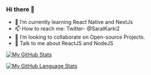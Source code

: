 ### Hi there 👋



- 🌱 I’m currently learning React Native and NextJs
- 📫 How to reach me: Twitter- @SaralKarki2
- 👯 I’m looking to collaborate on Open-source Projects.
- 💬 Talk to me about ReactJS and NodeJS 

[![My GitHub Stats](https://github-readme-stats.vercel.app/api/?username=Saral33&count_private=true&theme=tokyonight&showicons=true)]()

[![My GitHub Language Stats](https://github-readme-stats.vercel.app/api/top-langs/?username=Saral33&langs_count=5&theme=tokyonight)]()
